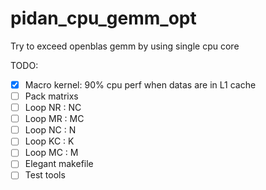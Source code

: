 # pidan_cpu_gemm_opt
Try to exceed openblas gemm by using single cpu core

TODO:  
- [x] Macro kernel: 90% cpu perf when datas are in L1 cache
- [ ] Pack matrixs
- [ ] Loop NR : NC
- [ ] Loop MR : MC
- [ ] Loop NC : N
- [ ] Loop KC : K
- [ ] Loop MC : M
- [ ] Elegant makefile 
- [ ] Test tools
